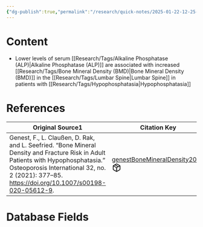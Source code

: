 ```yaml
---
{"dg-publish":true,"permalink":"/research/quick-notes/2025-01-22-12-25-51/","updated":"2025-01-28T19:28:31-05:00"}
---
```


# Content
- Lower levels of serum [[Research/Tags/Alkaline Phosphatase (ALP)\|Alkaline Phosphatase (ALP)]] are associated with increased [[Research/Tags/Bone Mineral Density (BMD)\|Bone Mineral Density (BMD)]] in the [[Research/Tags/Lumbar Spine\|Lumbar Spine]] in patients with [[Research/Tags/Hypophosphatasia\|Hypophosphatasia]]
# References
<div><table class="dataview table-view-table"><thead class="table-view-thead"><tr class="table-view-tr-header"><th class="table-view-th"><span>Original Source</span><span class="dataview small-text">1</span></th><th class="table-view-th"><span>Citation Key</span></th></tr></thead><tbody class="table-view-tbody"><tr><td><span>Genest, F., L. Claußen, D. Rak, and L. Seefried. “Bone Mineral Density and Fracture Risk in Adult Patients with Hypophosphatasia.” Osteoporosis International 32, no. 2 (2021): 377–85. <a rel="noopener nofollow" class="external-link" href="https://doi.org/10.1007/s00198-020-05612-9" target="_blank">https://doi.org/10.1007/s00198-020-05612-9</a>.</span></td><td><span><a data-tooltip-position="top" aria-label="Research/Evidence Sources/genestBoneMineralDensity2021.md" data-href="Research/Evidence Sources/genestBoneMineralDensity2021.md" href="Research/Evidence Sources/genestBoneMineralDensity2021.md" class="internal-link" target="_blank" rel="noopener nofollow" fileclass-name="Research Links">genestBoneMineralDensity2021</a><a class="metadata-menu fileclass-icon"><svg xmlns="http://www.w3.org/2000/svg" width="24" height="24" viewBox="0 0 24 24" fill="none" stroke="currentColor" stroke-width="2" stroke-linecap="round" stroke-linejoin="round" class="svg-icon lucide-package"><path d="m7.5 4.27 9 5.15"></path><path d="M21 8a2 2 0 0 0-1-1.73l-7-4a2 2 0 0 0-2 0l-7 4A2 2 0 0 0 3 8v8a2 2 0 0 0 1 1.73l7 4a2 2 0 0 0 2 0l7-4A2 2 0 0 0 21 16Z"></path><path d="m3.3 7 8.7 5 8.7-5"></path><path d="M12 22V12"></path></svg></a></span></td></tr></tbody></table></div>

# Database Fields